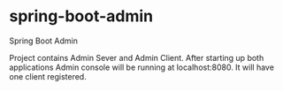 # spring-boot-admin

Spring Boot Admin 

Project contains Admin Sever and Admin Client.
After starting up both applications Admin console will be running at localhost:8080. It will have one client registered.
